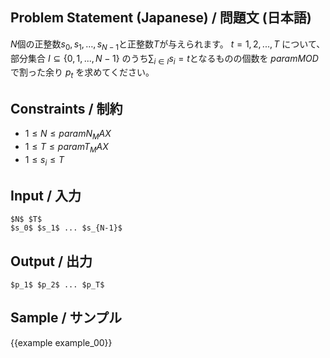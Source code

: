Problem Statement (Japanese) / 問題文 (日本語)
---------
$N$個の正整数$s_0,s_1,\ldots,s_{N-1}$と正整数$T$が与えられます。
$t=1,2,...,T$ について、部分集合 $I \subseteq \{0,1,...,N-1\}$ のうち$\sum_{i \in I} s_i=t$となるものの個数を ${{param MOD}}$ で割った余り $p_t$ を求めてください。


Constraints / 制約
---------

- $1 \leq N \leq {{param N_MAX}}$
- $1 \leq T \leq {{param T_MAX}}$
- $1 \leq s_i \leq T$

Input / 入力
---------

```
$N$ $T$
$s_0$ $s_1$ ... $s_{N-1}$
```

Output / 出力
---------
```
$p_1$ $p_2$ ... $p_T$
```

Sample / サンプル
---------

{{example example_00}}
